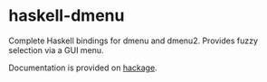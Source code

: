 # haskell-dmenu
Complete Haskell bindings for dmenu and dmenu2. Provides fuzzy selection via a GUI menu.

Documentation is provided on [hackage](https://hackage.haskell.org/package/dmenu).
